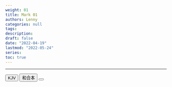 ```yaml
---
weight: 01
title: Mark 01
authors: Lenny
categories: null
tags: 
description: 
draft: false
date: "2022-04-19"
lastmod: "2022-05-24"
series: 
toc: true
---
```


<!--more-->

<!--more-->
---

<!-- Tab links -->

<div class="tab">
  <button class="tablinks active" onclick="tablabel(event, 'english')">KJV</button>
  <button class="tablinks" onclick="tablabel(event, 'chinese')">和合本</button>
  <button class="tablinks" onclick="tablabel(event, 'verse1')"></button>
</div>

<!-- Tab content -->
<div id="english" class="tabcontent" style="display:block">


</div>

<div id="chinese" class="tabcontent">


</div>

<div id="verse1" class="tabcontent">


</div>
